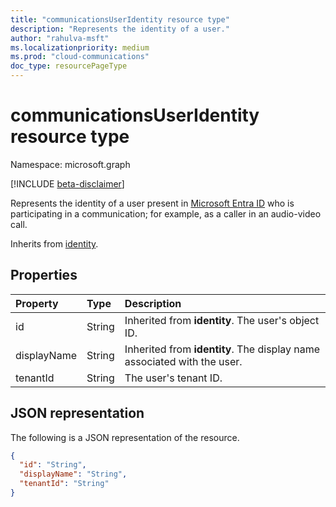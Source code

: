 ```yaml
--- 
title: "communicationsUserIdentity resource type"
description: "Represents the identity of a user."
author: "rahulva-msft"
ms.localizationpriority: medium
ms.prod: "cloud-communications"
doc_type: resourcePageType
---
```


# communicationsUserIdentity resource type

Namespace: microsoft.graph

[!INCLUDE [beta-disclaimer](../../includes/beta-disclaimer.md)]

Represents the identity of a user present in [Microsoft Entra ID](/azure/active-directory/) who is participating in a communication; for example, as a caller in an audio-video call.

Inherits from [identity](identity.md).

## Properties

| Property                       | Type                        | Description                                                                                                                                       |
| :----------------------------- | :---------------------------| :-------------------------------------------------------------------------------------------------------------------------------------------------|
| id | String | Inherited from **identity**. The user's object ID. |
| displayName | String | Inherited from **identity**. The display name associated with the user. |
| tenantId | String | The user's tenant ID. |

## JSON representation

The following is a JSON representation of the resource.

<!-- {
  "blockType": "resource",
  "@odata.type": "microsoft.graph.communicationsUserIdentity",
  "optionalProperties": [
    "displayName",
    "tenantId"
  ],
} -->
```json
{
  "id": "String",
  "displayName": "String",
  "tenantId": "String"
}
```
